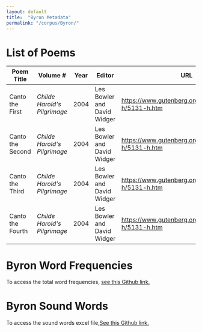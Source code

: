 ```yaml
---
layout: default
title:  "Byron Metadata"
permalink: "/corpus/Byron/"
---
```

# List of Poems

| Poem Title | Volume # | Year | Editor | URL |
| --- | --- | --- | --- | --- |
| Canto the First| *Childe Harold's Pilgrimage*| 2004| Les Bowler and David Widger| https://www.gutenberg.org/files/5131/5131-h/5131-h.htm|
| Canto the Second| *Childe Harold's Pilgrimage*| 2004| Les Bowler and David Widger| https://www.gutenberg.org/files/5131/5131-h/5131-h.htm|
| Canto the Third| *Childe Harold's Pilgrimage*| 2004| Les Bowler and David Widger| https://www.gutenberg.org/files/5131/5131-h/5131-h.htm|
| Canto the Fourth| *Childe Harold's Pilgrimage*| 2004| Les Bowler and David Widger| https://www.gutenberg.org/files/5131/5131-h/5131-h.htm|



# Byron Word Frequencies
To access the total word frequencies, [see this Github link.](https://github.com/HornerHolly/dissertation/blob/main/Corpus/Byron/ByronAll.csv)

# Byron Sound Words

To access the sound words excel file,[See this Github link.](https://github.com/HornerHolly/dissertation/blob/main/Corpus/Byron/Sites_Of_Sound.xlsx)